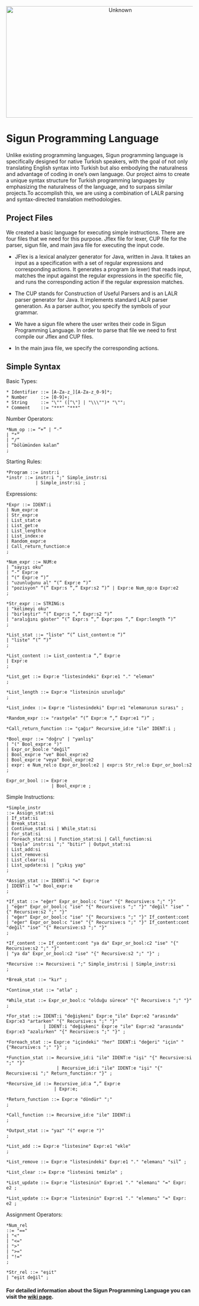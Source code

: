 <div align="center">
  <img src="https://github.com/berkinozturk/Turkish-Programming-Language/assets/94238138/2730d42e-a78e-4d12-aa2c-b8e6c2a5d99b" alt="Unknown" width="600" height="300">
</div>


# Sigun Programming Language

Unlike existing programming languages, Sigun programming language is specifically designed for native Turkish speakers, with the goal of not only translating English syntax into Turkish but also embodying the naturalness and advantage of coding in one’s own language. Our project aims to create a unique syntax structure for Turkish programming languages by emphasizing the naturalness of the language, and to surpass similar projects.To accomplish this, we are using a combination of LALR parsing and syntax-directed translation methodologies. </br>

## Project Files
We created a basic language for executing simple instructions. There are four files that we need for this purpose. Jflex file for lexer, CUP file for the parser, sigun file, and main java file for executing the input code.

* JFlex is a lexical analyzer generator for Java, written in Java. It takes an input as a specification with a set of regular expressions and corresponding actions. It generates a program (a lexer) that reads input, matches the input against the regular expressions in the specific file, and runs the corresponding action if the regular expression matches.

* The CUP stands for Construction of Useful Parsers and is an LALR parser generator for Java. It implements standard LALR parser generation. As a parser author, you specify the symbols of your grammar.

* We have a sigun file where the user writes their code in Sigun Programming Language. In order to parse that file we need to first compile our Jflex and CUP files.

* In the main java file, we specify the corresponding actions. 

## Simple Syntax

Basic Types:
```
* Identifier ::= [A-Za-z_][A-Za-z_0-9]*;
* Number     ::= [0-9]+;
* String     ::= "\"" ([^\"] | "\\\"")* "\"";
* Comment    ::= "***" "***"
``` 
Number Operators:
``` 
*Num_op ::= “+” | “-“
| “*”
| “/”
| “bölümünden kalan”
;
``` 
Starting Rules:
```
*Program ::= instr:i
*instr ::= instr:i ";" Simple_instr:si
           | Simple_instr:si ;
```
Expressions:
```
*Expr ::= IDENT:i
| Num_expr:e
| Str_expr:e
| List_stat:e
| List_get:e
| List_length:e
| List_index:e
| Random_expr:e
| Call_return_function:e
;
```
```
*Num_expr ::= NUM:e
| “sayıyı oku”
| “-“ Expr:e
| “(“ Expr:e “)”
| "uzunluğunu al" “(” Expr:e “)”
| "pozisyon" “(” Expr:s “,” Expr:s2 “)” | Expr:e Num_op:o Expr:e2
;
```
```
*Str_expr ::= STRING:s
| "kelimeyi oku"
| "birleştir" “(” Expr:s “,” Expr:s2 “)”
| "aralığını göster" “(” Expr:s “,” Expr:pos “,” Expr:length “)”
;
```
```
*List_stat ::= "liste" “(” List_content:e “)”
| "liste" “(” “)”
;
```
```
*List_content ::= List_content:a “,” Expr:e
| Expr:e
;
```
```
*List_get ::= Expr:e "listesindeki" Expr:e1 "." "eleman"
;
```
```
*List_length ::= Expr:e "listesinin uzunluğu"
;
```
```
*List_index ::= Expr:e "listesindeki" Expr:e1 "elemanının sırası" ;
```
```
*Random_expr ::= "rastgele" “(” Expr:e “,” Expr:e1 “)” ;
```
```
*Call_return_function ::= "çağır" Recursive_id:e "ile" IDENT:i ;
```
```
*Bool_expr ::= "doğru" | "yanlış"
| "(" Bool_expr:e ")"
| Expr_or_bool:e "değil”
| Bool_expr:e "ve" Bool_expr:e2
| Bool_expr:e "veya" Bool_expr:e2
| expr: e Num_rel:o Expr_or_bool:e2 | expr:s Str_rel:o Expr_or_bool:s2
;
```
```
Expr_or_bool ::= Expr:e
                 | Bool_expr:e ;
```
Simple Instructions:
```
*Simple_instr
::= Assign_stat:si
| If_stat:si
| Break_stat:si
| Continue_stat:si | While_stat:si
| For_stat:si
| Foreach_stat:si | Function_stat:si | Call_function:si
| "başla" instr:si ";" "bitir" | Output_stat:si
| List_add:si
| List_remove:si
| List_clear:si
| List_update:si | “çıkış yap"
;
```
```
*Assign_stat ::= IDENT:i "=" Expr:e
| IDENT:i "=" Bool_expr:e
;
```
```
*If_stat ::= "eğer" Expr_or_bool:c "ise" "{" Recursive:s ";" "}"
| "eğer" Expr_or_bool:c "ise" "{" Recursive:s ";" "}" "değil" "ise" "{" Recursive:s2 ";" "}"
| "eğer" Expr_or_bool:c "ise" "{" Recursive:s ";" "}" If_content:cont
| "eğer" Expr_or_bool:c "ise" "{" Recursive:s ";" "}" If_content:cont "değil" "ise" "{" Recursive:s3 ";" "}"
;
```
```
*If_content ::= If_content:cont "ya da" Expr_or_bool:c2 "ise" "{" Recursive:s2 ";" "}"
| "ya da" Expr_or_bool:c2 "ise" "{" Recursive:s2 ";" "}" ;
```
```
*Recursive ::= Recursive:i ";" Simple_instr:si | Simple_instr:si
;
```
```
*Break_stat ::= "kır" ;
```
```
*Continue_stat ::= "atla" ;
```
```
*While_stat ::= Expr_or_bool:c "olduğu sürece" "{" Recursive:s ";" "}"
;
```
```
*For_stat ::= IDENT:i "değişkeni" Expr:e "ile" Expr:e2 "arasında" Expr:e3 "artarken" "{" Recursive:s ";" "}"
              | IDENT:i "değişkeni" Expr:e "ile" Expr:e2 "arasında" Expr:e3 "azalırken" "{" Recursive:s ";" "}" ;
```
```
*Foreach_stat ::= Expr:e "içindeki" "her" IDENT:i "değeri" "için" "{"Recursive:s ";" "}" ;
```
```
*Function_stat ::= Recursive_id:i "ile" IDENT:e "işi" "{" Recursive:si ";" "}" 
                   | Recursive_id:i "ile" IDENT:e "işi" "{" Recursive:si ";" Return_function:r "}" ;
```
```
*Recursive_id ::= Recursive_id:a “,” Expr:e 
                  | Expr:e;
```
```
*Return_function ::= Expr:e "döndür" ";"
;
```
```
*Call_function ::= Recursive_id:e "ile" IDENT:i
;
```
```
*Output_stat ::= "yaz" "(" expr:e ")"
;
```
```
*List_add ::= Expr:e "listesine" Expr:e1 "ekle"
;
```
```
*List_remove ::= Expr:e "listesindeki" Expr:e1 "." "elemanı" "sil” ;
```
```
*List_clear ::= Expr:e "listesini temizle" ;
```
```
*List_update ::= Expr:e "listesinin" Expr:e1 "." "elemanı" "=" Expr: e2 ;
```
```
*List_update ::= Expr:e "listesinin" Expr:e1 "." "elemanı" "=" Expr: e2 ;
```
Assignment Operators:
```
*Num_rel
::= "==" 
| "<"
| "<=" 
| ">"
| ">=" 
| "!="
;
```
```
*Str_rel ::= "eşit"
| "eşit değil" ;
```


#### For detailed information about the Sigun Programming Language you can visit the <a href="https://github.com/iremhttp/Sigun/wiki">wiki page</a>.

















